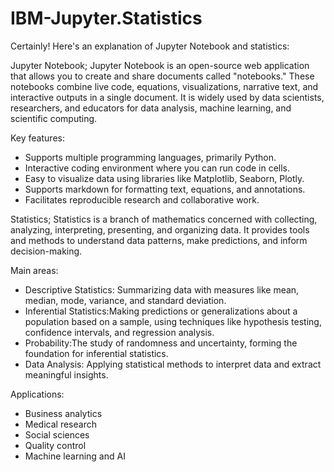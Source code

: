 # IBM-Jupyter.Statistics
Certainly! Here's an explanation of Jupyter Notebook and statistics:

Jupyter Notebook;
Jupyter Notebook is an open-source web application that allows you to create and share documents called "notebooks." These notebooks combine live code, equations, visualizations, narrative text, and interactive outputs in a single document. It is widely used by data scientists, researchers, and educators for data analysis, machine learning, and scientific computing.

Key features:
- Supports multiple programming languages, primarily Python.
- Interactive coding environment where you can run code in cells.
- Easy to visualize data using libraries like Matplotlib, Seaborn, Plotly.
- Supports markdown for formatting text, equations, and annotations.
- Facilitates reproducible research and collaborative work.

Statistics;
Statistics is a branch of mathematics concerned with collecting, analyzing, interpreting, presenting, and organizing data. It provides tools and methods to understand data patterns, make predictions, and inform decision-making.

Main areas:
- Descriptive Statistics: Summarizing data with measures like mean, median, mode, variance, and standard deviation.
- Inferential Statistics:Making predictions or generalizations about a population based on a sample, using techniques like hypothesis testing, confidence intervals, and regression analysis.
- Probability:The study of randomness and uncertainty, forming the foundation for inferential statistics.
- Data Analysis: Applying statistical methods to interpret data and extract meaningful insights.

Applications:
- Business analytics
- Medical research
- Social sciences
- Quality control
- Machine learning and AI

